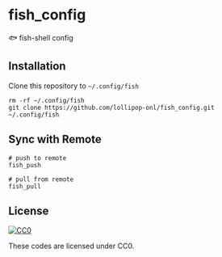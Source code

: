 # fish_config

🐟 fish-shell config

## Installation

Clone this repository to `~/.config/fish`

```shell
rm -rf ~/.config/fish
git clone https://github.com/lollipop-onl/fish_config.git ~/.config/fish
```

## Sync with Remote

```shell
# push to remote
fish_push

# pull from remote
fish_pull
```

## License

[![CC0](http://mirrors.creativecommons.org/presskit/buttons/88x31/svg/cc-zero.svg "CC0")](http://creativecommons.org/publicdomain/zero/1.0/deed.ja)

These codes are licensed under CC0.
